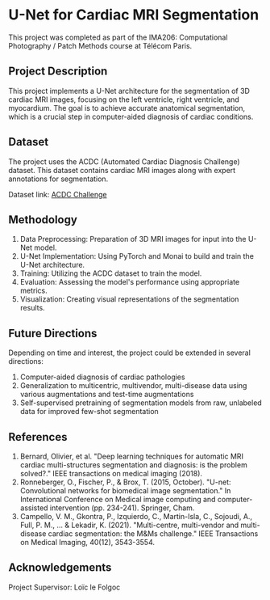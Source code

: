 # U-Net for Cardiac MRI Segmentation

This project was completed as part of the IMA206: Computational Photography / Patch Methods course at Télécom Paris.

## Project Description

This project implements a U-Net architecture for the segmentation of 3D cardiac MRI images, focusing on the left ventricle, right ventricle, and myocardium. The goal is to achieve accurate anatomical segmentation, which is a crucial step in computer-aided diagnosis of cardiac conditions.

## Dataset

The project uses the ACDC (Automated Cardiac Diagnosis Challenge) dataset. This dataset contains cardiac MRI images along with expert annotations for segmentation.

Dataset link: [ACDC Challenge](https://www.creatis.insa-lyon.fr/Challenge/acdc/)

## Methodology

1. Data Preprocessing: Preparation of 3D MRI images for input into the U-Net model.
2. U-Net Implementation: Using PyTorch and Monai to build and train the U-Net architecture.
3. Training: Utilizing the ACDC dataset to train the model.
4. Evaluation: Assessing the model's performance using appropriate metrics.
5. Visualization: Creating visual representations of the segmentation results.

## Future Directions

Depending on time and interest, the project could be extended in several directions:

1. Computer-aided diagnosis of cardiac pathologies
2. Generalization to multicentric, multivendor, multi-disease data using various augmentations and test-time augmentations
3. Self-supervised pretraining of segmentation models from raw, unlabeled data for improved few-shot segmentation

## References

1. Bernard, Olivier, et al. "Deep learning techniques for automatic MRI cardiac multi-structures segmentation and diagnosis: is the problem solved?." IEEE transactions on medical imaging (2018).
2. Ronneberger, O., Fischer, P., & Brox, T. (2015, October). "U-net: Convolutional networks for biomedical image segmentation." In International Conference on Medical image computing and computer-assisted intervention (pp. 234-241). Springer, Cham.
3. Campello, V. M., Gkontra, P., Izquierdo, C., Martin-Isla, C., Sojoudi, A., Full, P. M., ... & Lekadir, K. (2021). "Multi-centre, multi-vendor and multi-disease cardiac segmentation: the M&Ms challenge." IEEE Transactions on Medical Imaging, 40(12), 3543-3554.

## Acknowledgements

Project Supervisor: Loïc le Folgoc